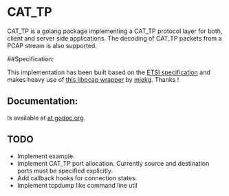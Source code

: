 CAT\_TP
======
CAT\_TP is a golang package implementing a CAT\_TP protocol layer for both, client and server side applications. The decoding of CAT\_TP packets from a PCAP stream is also supported. 

##Specification:

This implementation has been built based on the  [ETSI specification](http://www.etsi.org/deliver/etsi_ts/102100_102199/102127/06.13.00_60/ts_102127v061300p.pdf) and makes heavy use of [this libpcap wrapper](https://github.com/miekg/pcap) by [miekg](https://github.com/miekg). Thanks !

## Documentation:
Is available at [at godoc.org](http://godoc.org/github.com/sebkl/CAT_TP).

## TODO

 * Implement example.
 * Implement CAT\_TP port allocation. Currently source and destination ports must be specified explicitly.
 * Add callback hooks for connection states.
 * Implement tcpdump like command line util



